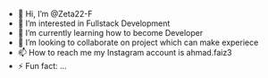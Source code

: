 - 👋 Hi, I’m @Zeta22-F
- 👀 I’m interested in Fullstack Development
- 🌱 I’m currently learning how to become Developer
- 💞️ I’m looking to collaborate on project which can make experiece
- 📫 How to reach me my Instagram account is ahmad.faiz3
- ⚡ Fun fact: ...

<!---
Zeta22-F/Zeta22-F is a ✨ special ✨ repository because its `README.md` (this file) appears on your GitHub profile.
You can click the Preview link to take a look at your changes.
--->
